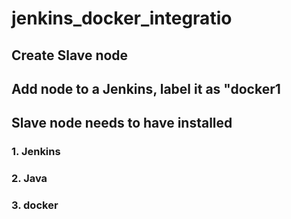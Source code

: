 # jenkins_docker_integratio

## Create Slave node
## Add node to a Jenkins, label it as "docker1
## Slave node needs to have installed
### 1. Jenkins
### 2. Java
### 3. docker
